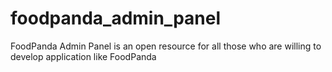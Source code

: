 # foodpanda_admin_panel
FoodPanda Admin Panel is an open resource for all those who are willing to develop application like FoodPanda
